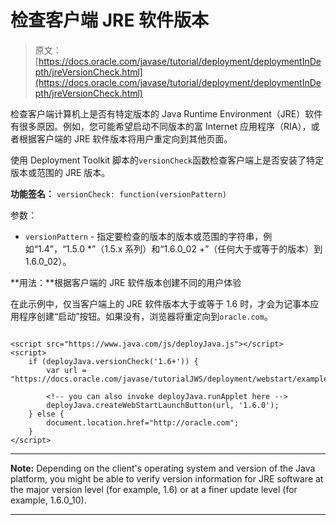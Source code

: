 # 检查客户端 JRE 软件版本

> 原文： [https://docs.oracle.com/javase/tutorial/deployment/deploymentInDepth/jreVersionCheck.html](https://docs.oracle.com/javase/tutorial/deployment/deploymentInDepth/jreVersionCheck.html)

检查客户端计算机上是否有特定版本的 Java Runtime Environment（JRE）软件有很多原因。例如，您可能希望启动不同版本的富 Internet 应用程序（RIA），或者根据客户端的 JRE 软件版本将用户重定向到其他页面。

使用 Deployment Toolkit 脚本的`versionCheck`函数检查客户端上是否安装了特定版本或范围的 JRE 版本。

**功能签名：** `versionCheck: function(versionPattern)`

参数：

*   `versionPattern` - 指定要检查的版本的版本或范围的字符串，例如“1.4”，“1.5.0 *”（1.5.x 系列）和“1.6.0_02 +”（任何大于或等于的版本）到 1.6.0_02）。

**用法：**根据客户端的 JRE 软件版本创建不同的用户体验

在此示例中，仅当客户端上的 JRE 软件版本大于或等于 1.6 时，才会为记事本应用程序创建“启动”按钮。如果没有，浏览器将重定向到`oracle.com`。

```

<script src="https://www.java.com/js/deployJava.js"></script>
<script>
    if (deployJava.versionCheck('1.6+')) {            
        var url = "https://docs.oracle.com/javase/tutorialJWS/deployment/webstart/examples/Notepad.jnlp";

        <!-- you can also invoke deployJava.runApplet here -->
        deployJava.createWebStartLaunchButton(url, '1.6.0'); 
    } else {
        document.location.href="http://oracle.com";
    }
</script>         

```

* * *

**Note:** Depending on the client's operating system and version of the Java platform, you might be able to verify version information for JRE software at the major version level (for example, 1.6) or at a finer update level (for example, 1.6.0_10).

* * *